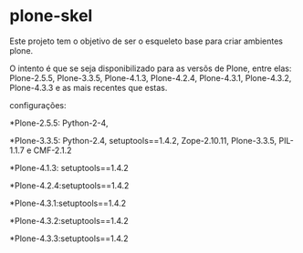plone-skel
==========
Este projeto tem o objetivo de ser o esqueleto base para criar ambientes plone.

O intento é que se seja disponibilizado para as versõs de Plone, entre elas: 
Plone-2.5.5, Plone-3.3.5, Plone-4.1.3, Plone-4.2.4, Plone-4.3.1, Plone-4.3.2, 
Plone-4.3.3 e as mais recentes que estas.


configurações:

*Plone-2.5.5: Python-2-4, 

*Plone-3.3.5: Python-2.4, setuptools==1.4.2, Zope-2.10.11, Plone-3.3.5, PIL-1.1.7 e CMF-2.1.2

*Plone-4.1.3: setuptools==1.4.2

*Plone-4.2.4:setuptools==1.4.2

*Plone-4.3.1:setuptools==1.4.2

*Plone-4.3.2:setuptools==1.4.2

*Plone-4.3.3:setuptools==1.4.2
